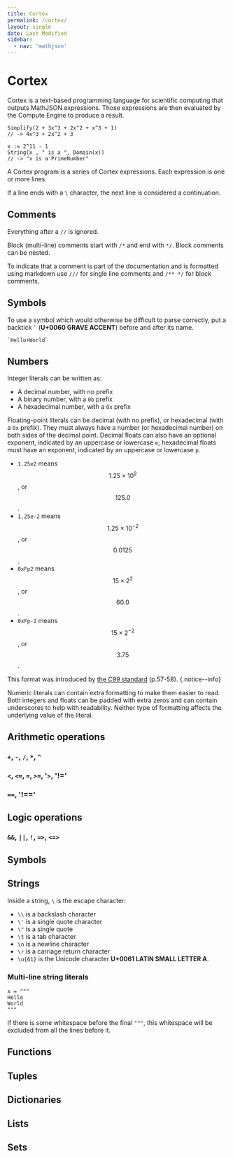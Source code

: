 ```yaml
---
title: Cortex
permalink: /cortex/
layout: single
date: Last Modified
sidebar:
  - nav: 'mathjson'
---
```


# Cortex

Cortex is a text-based programming language for scientific computing that
outputs MathJSON expressions. Those expressions are then evaluated by the
Compute Engine to produce a result.

```cortex
Simplify(2 + 3x^3 + 2x^2 + x^3 + 1)
// -> 4x^3 + 2x^2 + 3

x := 2^11 - 1
String(x , " is a ", Domain(x))
// -> "x is a PrimeNumber"
```

A Cortex program is a series of Cortex expressions. Each expression is one or
more lines.

If a line ends with a `\` character, the next line is considered a continuation.

## Comments

Everything after a `//` is ignored.

Block (multi-line) comments start with `/*` and end with `*/`. Block comments
can be nested.

To indicate that a comment is part of the documentation and is formatted using
markdown use `///` for single line comments and `/** */` for block comments.

## Symbols

To use a symbol which would otherwise be difficult to parse correctly, put a
backtick **`` ` ``** (**U+0060 GRAVE ACCENT**) before and after its name.

```cortex
`Hello+World`
```

## Numbers

Integer literals can be written as:

- A decimal number, with no prefix
- A binary number, with a `0b` prefix
- A hexadecimal number, with a `0x` prefix

Floating-point literals can be decimal (with no prefix), or hexadecimal (with a
`0x` prefix). They must always have a number (or hexadecimal number) on both
sides of the decimal point. Decimal floats can also have an optional exponent,
indicated by an uppercase or lowercase `e`; hexadecimal floats must have an
exponent, indicated by an uppercase or lowercase `p`.

- `1.25e2` means $$1.25 \times 10^2$$, or $$125.0$$.
- `1.25e-2` means $$1.25 \times 10^{-2}$$, or $$0.0125$$.
- `0xFp2` means $$15 \times 2^2$$, or $$60.0$$.
- `0xFp-2` means $$15 \times 2^{-2}$$, or $$3.75$$.

This format was introduced by
[the C99 standard](http://www.open-std.org/jtc1/sc22/wg14/www/docs/n1256.pdf)
(p.57-58). {.notice--info}

Numeric literals can contain extra formatting to make them easier to read. Both
integers and floats can be padded with extra zeros and can contain underscores
to help with readability. Neither type of formatting affects the underlying
value of the literal.

## Arithmetic operations

### `+`, `-`, `/`, `*`, `^`

### `<`, `<=`, `=`, `>=`, '`>`, '!='

### `==`, '!=='

## Logic operations

### `&&`, `||`, `!`, `=>`, `<=>`

## Symbols

## Strings

Inside a string, `\` is the escape character:

- `\\` is a backslash character
- `\'` is a single quote character
- `\"` is a single quote
- `\t` is a tab character
- `\n` is a newline character
- `\r` is a carriage return character
- `\u{61}` is the Unicode character **U+0061 LATIN SMALL LETTER A**.

### Multi-line string literals

```
x = """
Hello
World
"""
```

If there is some whitespace before the final `"""`, this whitespace will be
excluded from all the lines before it.

## Functions

## Tuples

## Dictionaries

## Lists

## Sets
